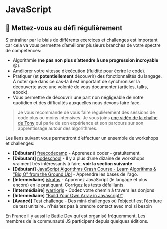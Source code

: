 # JavaScript

## 💪 Mettez-vous au défi régulièrement

S'entraîner par le biais de différents exercices et challenges est important car cela va vous permettre d’améliorer plusieurs branches de votre spectre de compétences:

- Algorithmie (**ne pas non plus s’attendre à une progression incroyable** 😟).
- Améliorer votre vitesse d’exécution (fluidité pour écrire le code).
- Pratiquer (et **potentiellement** découvrir) des fonctionnalités du langage. À noter que dans ce cas-là il est important de synchroniser la découverte avec une volonté de vous documenter (articles, talks, ebook).
- Vous permettre de découvrir une part non négligeable de notre quotidien et des difficultés auxquelles nous devons faire face.

> Je vous recommande de vous faire régulièrement des sessions de code plus ou moins intensives. Je vous joins [une vidéo de la chaîne de Tony](https://www.youtube.com/watch?v=8eBSC9o8fe8) qui parle de son expérience et son parcours sur son apprentissage autour des algorithmes.

Les liens suivant vous permettront d’effectuer un ensemble de workshops et challenges:

- **[Débutant]** [freecodecamp](https://www.freecodecamp.org/) - Apprenez à coder - gratuitement.
- **[Débutant]** [nodeschool](https://nodeschool.io/) - Il y a plus d’une dizaine de workshops vraiment très intéressants à faire, **voir la section suivante**
- **[Débutant]** [JavaScript Algorithms Crash Course - Learn Algorithms & "Big O" from the Ground Up!](https://www.youtube.com/watch?v=JgWm6sQwS_I) - Apprendre les bases de l'ago.
- **[Intermédiaire]** [jskatas](https://jskatas.org/) - Apprenez JavaScript (le langage et plus encore) en le pratiquant. Corrigez les tests défaillants.
- **[Intermédiaire]** [warriorjs](https://warriorjs.com/) - Codez votre chemin à travers les donjons
- **[Intermédiaire]** [“Build Your Own Array in Javascript!”](https://github.com/waterlink/Challenge-Build-Your-Own-Array-In-Js)
- **[Avancé]** [Test challenge](https://github.com/fraxken/test-challenge) - Des mini-challenges où l’objectif est l’écriture de test unitaire.. n’hésitez pas à prendre contact avec moi si besoin

En France il y aussi le [Battle Dev](https://battledev.blogdumoderateur.com/) qui est organisé fréquemment. Les membres de la communauté JS participent depuis quelques éditions.
